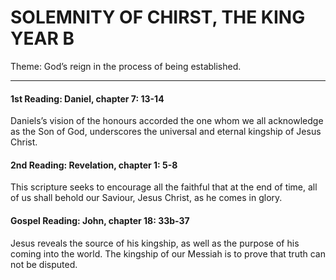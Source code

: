 # SOLEMNITY OF CHIRST, THE KING YEAR B
Theme: God’s reign in the process of being established.

---

#### 1st Reading: Daniel, chapter 7: 13-14

Daniels’s vision of the honours accorded the one whom we all acknowledge as the Son of God, underscores the universal and eternal kingship of Jesus Christ.

#### 2nd Reading: Revelation, chapter 1: 5-8

This scripture seeks to encourage all the faithful that at the end of time, all of us shall behold our Saviour, Jesus Christ, as he comes in glory.

#### Gospel Reading: John, chapter 18: 33b-37

Jesus reveals the source of his kingship, as well as the purpose of his coming into the world. The kingship of our Messiah is to prove that truth can not be disputed.